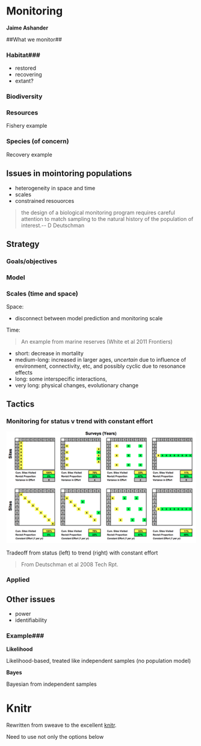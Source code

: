 <!--roptions dev=png,width=5,height=5 -->

Monitoring
======

**Jaime Ashander**


##What we monitor##


  
### Habitat###
* restored
* recovering
* extant?

### Biodiversity ###

### Resources ###

Fishery example

<!--begin.rcode model,echo=FALSE,cache=TRUE
require(rethinking) #for col.alpha
pop.bh <- function(x, h, p){
  x <- max(0, x - h)
  A <- p[1]
  B <- p[2]
  sig <- p[3]
  max(0, A * x/(1 + B * x) + rnorm(n=1, sd=sig))
}
end.rcode-->


<!--begin.rcode resources,echo=FALSE,cache=TRUE  
sigma = 0.1
a = 10
b = 9
FISH=0.3
TIME=1:100
params = c(a,b,sigma)


REPS=10
poprep=function(init){x=numeric(100); x[1]=init; for(i in 1:99){x[i+1] = pop.bh(x[i], h=FISH,p=params)}; return(x)}
outs = sapply(rep(1,REPS), poprep)
plot(0,0, pch='', ylim=c(-.5,1.5),xlim=c(0,100), xlab='time', ylab='stock')
abline(h=(a-1)/b)
for(i in 1:dim(outs)[2]){lines(TIME,outs[,i],col=col.alpha('grey',0.9))}
lines(TIME,rowMeans(outs))


f.d <- as.data.frame(outs)
names(r.f) = paste("pop", 1:REPS, sep='')
f.d$time = TIME

end.rcode-->

### Species (of concern) ###

Recovery example
  
<!--begin.rcode recovery,echo=FALSE,cache=TRUE  
a = 1 + 1e-9
b = 1e-9
FISH=0.0
params = c(a,b,sigma)
REPS=10

poprep=function(init){x=numeric(100); x[1]=init; for(i in 1:99){x[i+1] = pop.bh(x[i], h=FISH,p=params)}; return(x)}
outs = sapply(rep(0.1,REPS), poprep)

plot(0,0, pch='', ylim=c(-.5,1.5),xlim=c(0,100), xlab='time', ylab='population')
abline(h=(a-1)/b)
for(i in 1:dim(outs)[2]){lines(TIME,outs[,i],col=col.alpha('grey',0.9))}
lines(TIME,rowMeans(outs))

r.d <- as.data.frame(outs)
names(r.d) = paste("pop", 1:REPS,sep='')
r.d$time <- TIME

end.rcode-->

## Issues in mointoring populations ##

* heterogeneity in space and time
* scales
* constrained resouorces

>the design of a biological monitoring program requires careful attention to match sampling to the natural history of the population of interest.-- D Deutschman


## Strategy ##


### Goals/objectives ###

### Model ###

### Scales (time and space) ###

Space:

* disconnect between model prediction and monitoring scale

Time:

>An example from marine reserves (White et al 2011 Frontiers)

* short: decrease in mortality
* medium-long: increased in larger ages, _uncertain_ due to influence of environment, connectivity, etc, and possibly cyclic due to resonance effects
* long: some interspecific interactions, 
* very long: physical changes, evolutionary change

## Tactics ##


### Monitoring for status v trend with constant effort ###

![](https://github.com/ashander/sandbox/raw/master/dd-tradeoff.png)

Tradeoff from status (left) to trend (right) with constant effort 
>From Deutschman et al 2008 Tech Rpt.


### Applied  ###

  


## Other issues ##

* power
* identifiability              
              
### Example###


**Likelihood**
  
<!--begin.rcode est-recov-lik,echo=FALSE,cache=TRUE  
require(bbmle)
time =10

require(ggplot2)
r.m <- melt(r.d, id.vars=c('time'))
g <- ggplot()+geom_point(aes(time, value), color='darkgrey', data=r.m)



for(time in 1:9*10){
  sub.d <- list(tot=t(sample(r.d[time,1:10], size=5)))
  ml.t <- mle2(tot~dnorm(mean=mu, sd=sigma), data=sub.d, start=list(mu=mean(sub.d$tot), sigma=sd(sub.d$tot)))
  post.t <- sample.naive.posterior(ml.t)
  post.t$time = time
  g <- g + geom_boxplot(aes(time, mu), data=post.t)
         
}
g

end.rcode-->
  
Likelihood-based, treated like independent samples (no population model)



**Bayes**
  
<!--begin.rcode est-recov-lik,echo=FALSE,cache=TRUE  
require(bbmle)
time =10

require(ggplot2)
r.m <- melt(r.d, id.vars=c('time'))
g <- ggplot()+geom_point(aes(time, value), color='darkgrey', data=r.m)

prior <- NULL
for(time in 1:9*10){
  sub.d <- list(tot=t(sample(r.d[time,1:10], size=5)))
  ml.t <- mle2(tot~dnorm(mean=mu, sd=sigma), data=sub.d, start=list(mu=mean(sub.d$tot), sigma=sd(sub.d$tot)))
  post.t <- sample.naive.posterior(ml.t)
  if(is.null(prior)){
    prior <- c(coef(ml.t)['mu'], coef(ml.t)['sigma'])
    post.t$mu <- sample(post.t$mu, replace=TRUE, prob=dnorm(post.t$mu, mean=prior[1], sd=prior[2]))
  }
  post.t$time = time
  g <- g + geom_boxplot(aes(time, mu), data=post.t)
         
}
g

end.rcode-->
  
Bayesian from independent samples


  

# Knitr #

Rewritten from sweave to the excellent [knitr](http://yihui.github.com/knitr/).

Need to use not only the options below 

<!--begin.rcode eval=FALSE
require(knitr)
opts_knit$set(out.format='gfm',base.url="https://github.com/ashander/sandbox/raw/master/")
knit(paste(getwd(),'monitoring_knit_.md',sep='/'))
end.rcode-->



